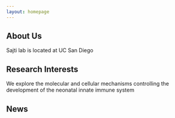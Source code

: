 ```yaml
---
layout: homepage
---
```


## About Us

Sajti lab is located at UC San Diego

## Research Interests

We explore the molecular and cellular mechanisms controlling the development of the neonatal innate immune system

## News
